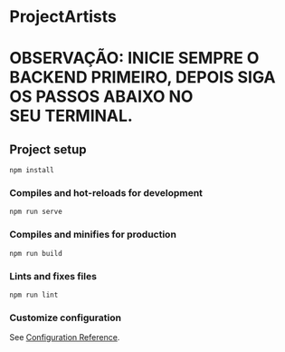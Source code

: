 # ProjectArtists


<h1>OBSERVAÇÃO: INICIE SEMPRE O BACKEND PRIMEIRO, DEPOIS SIGA OS PASSOS ABAIXO NO SEU TERMINAL.</h1>

## Project setup
```
npm install
```

### Compiles and hot-reloads for development
```
npm run serve
```

### Compiles and minifies for production
```
npm run build
```

### Lints and fixes files
```
npm run lint
```

### Customize configuration
See [Configuration Reference](https://cli.vuejs.org/config/).
